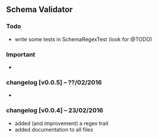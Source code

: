 ## Schema Validator

### Todo
- write some tests in SchemaRegexTest (look for @TODO)


### Important
-

### changelog [v0.0.5] – ??/02/2016
-

### changelog [v0.0.4] – 23/02/2016
- added (and improvement) a regex trait
- added documentation to all files